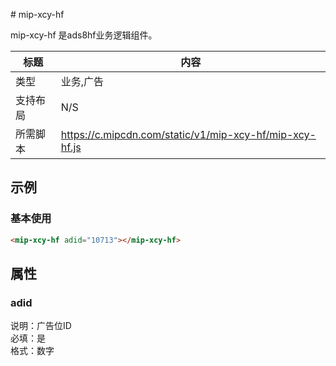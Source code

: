 ﻿﻿# mip-xcy-hf

mip-xcy-hf 是ads8hf业务逻辑组件。

标题|内容
----|----
类型|业务,广告
支持布局|N/S
所需脚本|https://c.mipcdn.com/static/v1/mip-xcy-hf/mip-xcy-hf.js

## 示例

### 基本使用

```html
<mip-xcy-hf adid="10713"></mip-xcy-hf>
```
## 属性

### adid

说明：广告位ID   
必填：是    
格式：数字    
